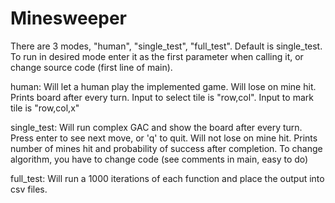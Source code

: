 # Minesweeper

There are 3 modes, "human", "single_test", "full_test". Default is single_test.
To run in desired mode enter it as the first parameter when calling it,
or change source code (first line of main).

human:
Will let a human play the implemented game. Will lose on mine hit. Prints board after
every turn. Input to select tile is "row,col". Input to mark tile is "row,col,x"

single_test:
Will run complex GAC and show the board after every turn. Press enter to see next move,
or 'q' to quit. Will not lose on mine hit.
Prints number of mines hit and probability of success after completion.
To change algorithm, you have to change code (see comments in main, easy to do)

full_test:
Will run a 1000 iterations of each function and place the output into csv files.